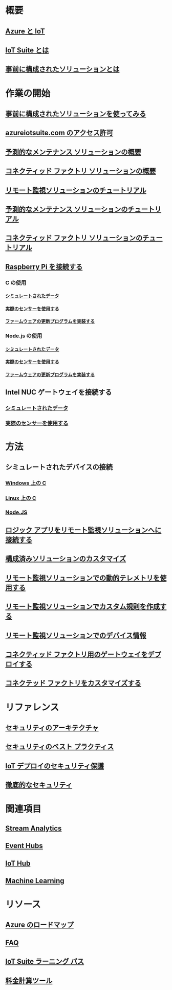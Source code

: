 # 概要
## [Azure と IoT](iot-suite-what-is-azure-iot.md)
## [IoT Suite とは](iot-suite-overview.md)
## [事前に構成されたソリューションとは](iot-suite-what-are-preconfigured-solutions.md)


# 作業の開始
## [事前に構成されたソリューションを使ってみる](iot-suite-getstarted-preconfigured-solutions.md)
## [azureiotsuite.com のアクセス許可](iot-suite-permissions.md)
## [予測的なメンテナンス ソリューションの概要](iot-suite-predictive-overview.md)
## [コネクティッド ファクトリ ソリューションの概要](iot-suite-connected-factory-overview.md)
## [リモート監視ソリューションのチュートリアル](iot-suite-remote-monitoring-sample-walkthrough.md)
## [予測的なメンテナンス ソリューションのチュートリアル](iot-suite-predictive-walkthrough.md)
## [コネクティッド ファクトリ ソリューションのチュートリアル](iot-suite-connected-factory-sample-walkthrough.md)
## [Raspberry Pi を接続する](iot-suite-raspberry-pi-kit-get-started.md)
### C の使用
#### [シミュレートされたデータ](iot-suite-raspberry-pi-kit-c-get-started-simulator.md)
#### [実際のセンサーを使用する](iot-suite-raspberry-pi-kit-c-get-started-basic.md)
#### [ファームウェアの更新プログラムを実装する](iot-suite-raspberry-pi-kit-c-get-started-advanced.md)
### Node.js の使用
#### [シミュレートされたデータ](iot-suite-raspberry-pi-kit-node-get-started-simulator.md)
#### [実際のセンサーを使用する](iot-suite-raspberry-pi-kit-node-get-started-basic.md)
#### [ファームウェアの更新プログラムを実装する](iot-suite-raspberry-pi-kit-node-get-started-advanced.md)
## Intel NUC ゲートウェイを接続する
### [シミュレートされたデータ](iot-suite-gateway-kit-get-started-simulator.md)
### [実際のセンサーを使用する](iot-suite-gateway-kit-get-started-sensortag.md)

# 方法
## シミュレートされたデバイスの接続
### [Windows 上の C](iot-suite-connecting-devices.md)
### [Linux 上の C](iot-suite-connecting-devices-linux.md)
### [Node.JS](iot-suite-connecting-devices-node.md)
## [ロジック アプリをリモート監視ソリューションへに接続する](iot-suite-logic-apps-tutorial.md)
## [構成済みソリューションのカスタマイズ](iot-suite-guidance-on-customizing-preconfigured-solutions.md)
## [リモート監視ソリューションでの動的テレメトリを使用する](iot-suite-dynamic-telemetry.md)
## [リモート監視ソリューションでカスタム規則を作成する](iot-suite-custom-rule.md)
## [リモート監視ソリューションでのデバイス情報](iot-suite-remote-monitoring-device-info.md)
## [コネクティッド ファクトリ用のゲートウェイをデプロイする](iot-suite-connected-factory-gateway-deployment.md)
## [コネクテッド ファクトリをカスタマイズする](iot-suite-connected-factory-customize.md)

# リファレンス
## [セキュリティのアーキテクチャ](iot-security-architecture.md)
## [セキュリティのベスト プラクティス](iot-security-best-practices.md)
## [IoT デプロイのセキュリティ保護](iot-suite-security-deployment.md)
## [徹底的なセキュリティ](securing-iot-ground-up.md)

# 関連項目
## [Stream Analytics](/azure/stream-analytics/)
## [Event Hubs](/azure/event-hubs/)
## [IoT Hub](/azure/iot-hub/)
## [Machine Learning](/azure/machine-learning/)

# リソース
## [Azure のロードマップ](https://azure.microsoft.com/roadmap/)
## [FAQ](iot-suite-faq.md)
## [IoT Suite ラーニング パス](https://azure.microsoft.com/documentation/learning-paths/iot-suite/)
## [料金計算ツール](https://azure.microsoft.com/pricing/calculator/)





